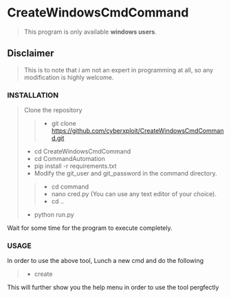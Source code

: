 
# CreateWindowsCmdCommand

> This program is only available **windows users**.



## Disclaimer

> This is to note that i am not an expert in programming at all, so any modification
> is highly welcome.


### INSTALLATION

> Clone the repository
>> - git clone https://github.com/cyberxploit/CreateWindowsCmdCommand.git
> - cd CreateWindowsCmdCommand
> - cd CommandAutomation
> - pip install -r requirements.txt
> - Modify the git_user and git_password in the command directory.
>> - cd command
>> - nano cred.py (You can use any text editor of your choice).
>> - cd ..
> - python run.py

Wait for some time for the program to execute completely.

### USAGE

In order to use the above tool, Lunch a new cmd and do the following

> - create

This will further show you the help menu in order to use the tool pergfectly



